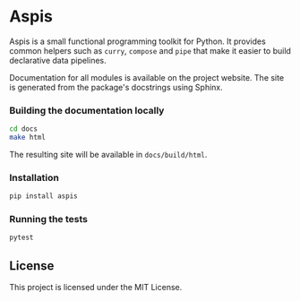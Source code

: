 # Aspis

Aspis is a small functional programming toolkit for Python.  It provides
common helpers such as `curry`, `compose` and `pipe` that make it easier to
build declarative data pipelines.

Documentation for all modules is available on the project website.  The site is
generated from the package's docstrings using Sphinx.

### Building the documentation locally

```bash
cd docs
make html
```

The resulting site will be available in `docs/build/html`.

### Installation

```bash
pip install aspis
```

### Running the tests

```bash
pytest
```

## License

This project is licensed under the MIT License.

